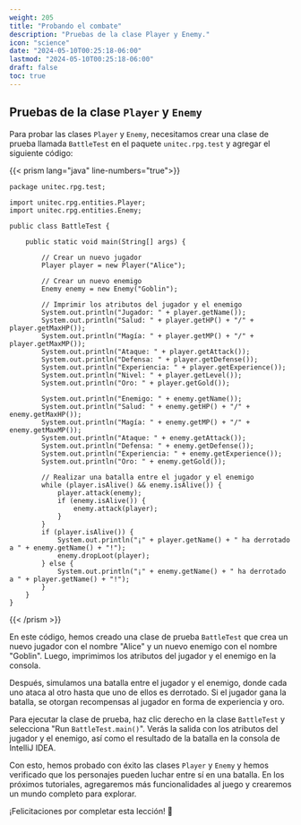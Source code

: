 ```yaml
---
weight: 205
title: "Probando el combate"
description: "Pruebas de la clase Player y Enemy."
icon: "science"
date: "2024-05-10T00:25:18-06:00"
lastmod: "2024-05-10T00:25:18-06:00"
draft: false
toc: true
---
```


## Pruebas de la clase `Player` y `Enemy`

Para probar las clases `Player` y `Enemy`, necesitamos crear una clase de prueba llamada `BattleTest` en el
paquete `unitec.rpg.test` y agregar el siguiente código:

{{< prism lang="java" line-numbers="true">}}

    package unitec.rpg.test;

    import unitec.rpg.entities.Player;
    import unitec.rpg.entities.Enemy;

    public class BattleTest {

        public static void main(String[] args) {

            // Crear un nuevo jugador
            Player player = new Player("Alice");

            // Crear un nuevo enemigo
            Enemy enemy = new Enemy("Goblin");

            // Imprimir los atributos del jugador y el enemigo
            System.out.println("Jugador: " + player.getName());
            System.out.println("Salud: " + player.getHP() + "/" + player.getMaxHP());
            System.out.println("Magía: " + player.getMP() + "/" + player.getMaxMP());
            System.out.println("Ataque: " + player.getAttack());
            System.out.println("Defensa: " + player.getDefense());
            System.out.println("Experiencia: " + player.getExperience());
            System.out.println("Nivel: " + player.getLevel());
            System.out.println("Oro: " + player.getGold());

            System.out.println("Enemigo: " + enemy.getName());
            System.out.println("Salud: " + enemy.getHP() + "/" + enemy.getMaxHP());
            System.out.println("Magía: " + enemy.getMP() + "/" + enemy.getMaxMP());
            System.out.println("Ataque: " + enemy.getAttack());
            System.out.println("Defensa: " + enemy.getDefense());
            System.out.println("Experiencia: " + enemy.getExperience());
            System.out.println("Oro: " + enemy.getGold());

            // Realizar una batalla entre el jugador y el enemigo
            while (player.isAlive() && enemy.isAlive()) {
                player.attack(enemy);
                if (enemy.isAlive()) {
                    enemy.attack(player);
                }
            }
            if (player.isAlive()) {
                System.out.println("¡" + player.getName() + " ha derrotado a " + enemy.getName() + "!");
                enemy.dropLoot(player);
            } else {
                System.out.println("¡" + enemy.getName() + " ha derrotado a " + player.getName() + "!");
            }
        }
    }

{{< /prism >}}

En este código, hemos creado una clase de prueba `BattleTest` que crea un nuevo jugador con el nombre "Alice" y un nuevo
enemigo con el nombre "Goblin". Luego, imprimimos los atributos del jugador y el enemigo en la consola.

Después, simulamos una batalla entre el jugador y el enemigo, donde cada uno ataca al otro hasta que uno de ellos es
derrotado. Si el jugador gana la batalla, se otorgan recompensas al jugador en forma de experiencia y oro.

Para ejecutar la clase de prueba, haz clic derecho en la clase `BattleTest` y selecciona "Run `BattleTest.main()`".
Verás la salida con los atributos del jugador y el enemigo, así como el resultado de la batalla en la consola de
IntelliJ IDEA.

Con esto, hemos probado con éxito las clases `Player` y `Enemy` y hemos verificado que los personajes pueden luchar
entre sí en una batalla. En los próximos tutoriales, agregaremos más funcionalidades al juego y crearemos un mundo
completo para explorar.

¡Felicitaciones por completar esta lección! 🎉